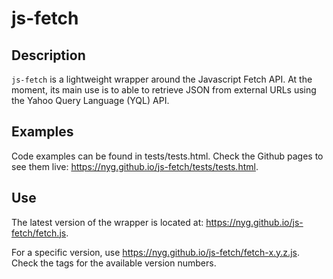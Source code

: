 # js-fetch
## Description

`js-fetch` is a lightweight wrapper around the Javascript Fetch API. At the moment, its main use is to able to retrieve JSON from external URLs using the Yahoo Query Language (YQL) API.

## Examples

Code examples can be found in tests/tests.html. Check the Github pages to see them live: https://nyg.github.io/js-fetch/tests/tests.html.

## Use

The latest version of the wrapper is located at: https://nyg.github.io/js-fetch/fetch.js.

For a specific version, use https://nyg.github.io/js-fetch/fetch-x.y.z.js. Check the tags for the available version numbers.
